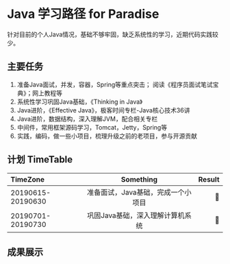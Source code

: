 # Java 学习路径 for Paradise

针对目前的个人Java情况，基础不够牢固，缺乏系统性的学习，近期代码实践较少。

## 主要任务

1. 准备Java面试，并发，容器，Spring等重点突击；
    阅读《程序员面试笔试宝典》；网上教程等
2. 系统性学习巩固Java基础，《Thinking in Java》
3. Java进阶，《Effective Java》，极客时间专栏-Java核心技术36讲
4. Java进阶，数据结构，深入理解JVM，配合相关专栏
5. 中间件，常用框架源码学习，Tomcat，Jetty，Spring等
6. 实践，编码，做一些小项目，梳理升级之前的老项目，参与开源贡献

## 计划 TimeTable
|TimeZone|Something|Result
|:---|:---:|---:|
|20190615-20190630|准备面试，Java基础，完成一个小项目|:100:|
|20190701-20190730| 巩固Java基础，深入理解计算机系统|:tada:|

## 成果展示

